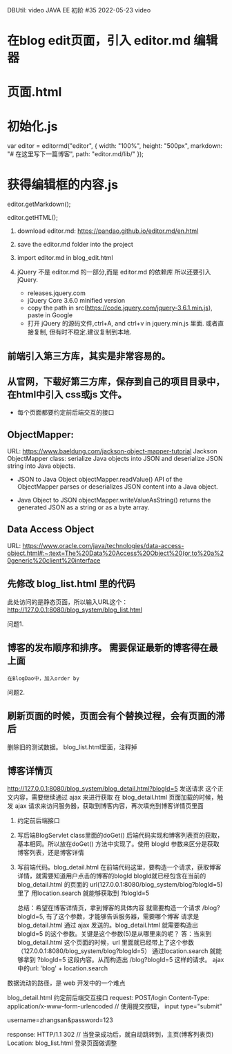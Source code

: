 DBUtil: video JAVA EE 初阶 #35 2022-05-23 video


# 在blog edit页面，引入 editor.md 编辑器

# 页面.html
<div id="editor"> </div>

# 初始化.js
<!-- 初始化编辑器 -->
var editor = editormd("editor", {
    <!-- 尺寸必须在这里设置，设置样式会被 editormd 自动覆盖掉 -->
    width: "100%",
    <!-- 设定编辑器高度 -->
    height: "500px",
    <!-- 编辑器中的初始化内容 -->
    markdown: "# 在这里写下一篇博客",
    <!-- 指定 editor.md 依赖的插件路径 -->
    path: "editor.md/lib/"
});

# 获得编辑框的内容.js
<!-- 获取 markdown 格式的数据 -->
editor.getMarkdown();
<!-- 获取 html 格式的数据 -->
editor.getHTML();


1. download editor.md: https://pandao.github.io/editor.md/en.html
2. save the editor.md folder into the project

3. import editor.md in blog_edit.html

4. jQuery 不是 editor.md 的一部分,而是 editor.md 的依赖库
   所以还要引入 jQuery. 
   - releases.jquery.com
   - jQuery Core 3.6.0 minified version
   - copy the path in src(https://code.jquery.com/jquery-3.6.1.min.js), paste in Google 
   - 打开 jQuery 的源码文件,ctrl+A, and ctrl+v in jquery.min.js 里面. 或者直接复制<script>
    src="https://code.jquery.com/jquery-3.6.1.min.js"
    integrity="sha256-o88AwQnZB+VDvE9tvIXrMQaPlFFSUTR+nldQm1LuPXQ="
    crossorigin="anonymous"></script>, 但有时不稳定.建议复制到本地.

## 前端引入第三方库，其实是非常容易的。
## 从官网，下载好第三方库，保存到自己的项目目录中，在html中引入 css或js 文件。

-   每个页面都要约定前后端交互的接口



## ObjectMapper:
URL: https://www.baeldung.com/jackson-object-mapper-tutorial
Jackson ObjectMapper class: serialize Java objects into JSON and deserialize JSON string into Java objects.

- JSON to Java Object
  objectMapper.readValue() API of the ObjectMapper parses or deserializes JSON content into a Java object.

- Java Object to JSON
  objectMapper.writeValueAsString() returns the generated JSON as a string or as a byte array.
  
## Data Access Object
URL: https://www.oracle.com/java/technologies/data-access-object.html#:~:text=The%20Data%20Access%20Object%20(or,to%20a%20generic%20client%20interface

## 先修改 blog_list.html 里的代码
   此处访问的是静态页面，所以输入URL这个：http://127.0.0.1:8080/blog_system/blog_list.html

问题1.
## 博客的发布顺序和排序。 需要保证最新的博客得在最上面
    在BlogDao中，加入order by

问题2. 
## 刷新页面的时候，页面会有个替换过程，会有页面的滞后
删除旧的测试数据。 blog_list.html里面，注释掉

## 博客详情页
http://127.0.0.1:8080/blog_system/blog_detail.html?blogId=5 发送请求
这个正文内容，需要继续通过 ajax 来进行获取
在 blog_detail.html 页面加载的时候，触发 ajax 请求来访问服务器，获取到博客内容，再次填充到博客详情页里面
1. 约定前后端接口
2. 写后端BlogServlet class里面的doGet()
   后端代码实现和博客列表页的获取，基本相同。所以放在doGet() 方法中实现了。使用 blogId 参数来区分是获取博客列表，还是博客详情
3. 写前端代码。blog_detail.html
   在前端代码这里，要构造一个请求，获取博客详情，就需要知道用户点击的博客的blogId
   blogId就已经包含在当前的 blog_detail.html 的页面的 url(127.0.0.1:8080/blog_system/blog?blogId=5) 里了
   用location.search 就能够获取到 ?blogId=5
   
   总结：希望在博客详情页，拿到博客的具体内容
   就需要构造一个请求 /blog?blogId=5, 有了这个参数，才能够告诉服务器，需要哪个博客
   请求是blog_detail.html 通过 ajax 发送的。blog_detail.html 就需要构造出 blogId=5 的这个参数。关键是这个参数(5)是从哪里来的呢？
   答：当来到blog_detail.html 这个页面的时候，url 里面就已经带上了这个参数（127.0.0.1:8080/blog_system/blog?blogId=5）
   通过location.search 就能够拿到 ?blogId=5 这段内容。从而构造出 /blog?blogId=5 这样的请求。
   ajax中的url: 'blog' + location.search
   
数据流动的路径，是 web 开发中的一个难点


blog_detail.html
约定前后端交互接口
request:
POST/login
Content-Type: application/x-www-form-urlencoded     // 使用提交按钮， input type="submit"

username=zhangsan&password=123

response:
HTTP/1.1 302                // 当登录成功后，就自动跳转到，主页(博客列表页)
Location: blog_list.html
登录页面做调整